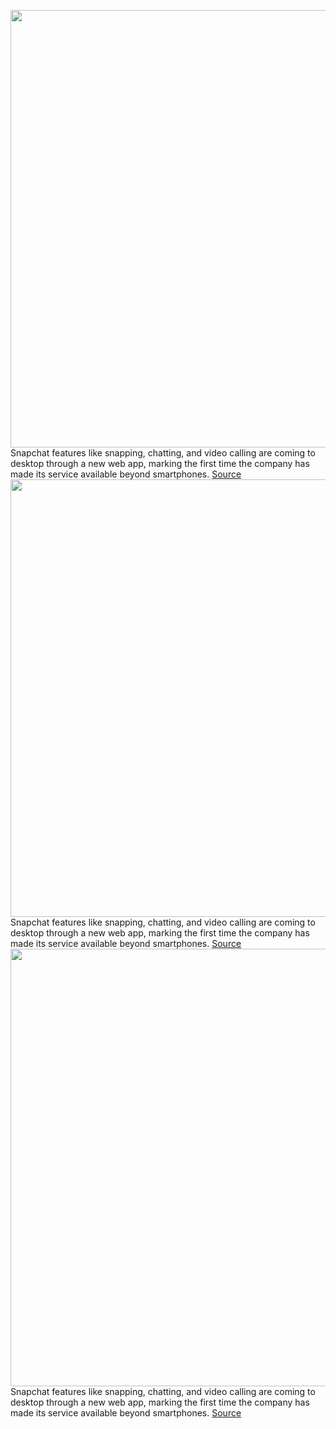 <img src='https://cdn.vox-cdn.com/thumbor/8IR12bThGY8cRxe4MDtaImKQ3OU=/0x0:3840x2160/1200x800/filters:focal(826x630:1440x1244)/cdn.vox-cdn.com/uploads/chorus_image/image/71147304/Snapchat_for_Web_Video_Call.0.png' width='700px' /><br/>
Snapchat features like snapping, chatting, and video calling are coming to desktop through a new web app, marking the first time the company has made its service available beyond smartphones.
<a href='https://www.theverge.com/2022/7/18/23220149/snapchat-for-web-desktop-video-calling-chatting-subscribers'> Source <a/><img src='https://cdn.vox-cdn.com/thumbor/8IR12bThGY8cRxe4MDtaImKQ3OU=/0x0:3840x2160/1200x800/filters:focal(826x630:1440x1244)/cdn.vox-cdn.com/uploads/chorus_image/image/71147304/Snapchat_for_Web_Video_Call.0.png' width='700px' /><br/>
Snapchat features like snapping, chatting, and video calling are coming to desktop through a new web app, marking the first time the company has made its service available beyond smartphones.
<a href='https://www.theverge.com/2022/7/18/23220149/snapchat-for-web-desktop-video-calling-chatting-subscribers'> Source <a/><img src='https://cdn.vox-cdn.com/thumbor/8IR12bThGY8cRxe4MDtaImKQ3OU=/0x0:3840x2160/1200x800/filters:focal(826x630:1440x1244)/cdn.vox-cdn.com/uploads/chorus_image/image/71147304/Snapchat_for_Web_Video_Call.0.png' width='700px' /><br/>
Snapchat features like snapping, chatting, and video calling are coming to desktop through a new web app, marking the first time the company has made its service available beyond smartphones.
<a href='https://www.theverge.com/2022/7/18/23220149/snapchat-for-web-desktop-video-calling-chatting-subscribers'> Source <a/>